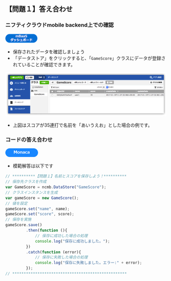 ## 【問題１】答え合わせ

### ニフティクラウドmobile backend上での確認
![mBaaS](/readme-img/mBaaS.png)

* 保存されたデータを確認しましょう
 * 「データストア」をクリックすると、「`GameScore`」クラスにデータが登録されていることが確認できます。

![ans1-1](/readme-img/ans1-1.png)

* 上図はスコアが35連打で名前を「あいうえお」とした場合の例です。

### コードの答え合わせ

![Monaca](/readme-img/Monaca.png)

* 模範解答は以下です

```js
// **********【問題１】名前とスコアを保存しよう！**********
// 保存先クラスを作成
var GameScore = ncmb.DataStore("GameScore");
// クラスインスタンスを生成
var gameScore = new GameScore();
// 値を設定
gameScore.set("name", name);
gameScore.set("score", score);
// 保存を実施
gameScore.save()
         .then(function (){
             // 保存に成功した場合の処理
             console.log("保存に成功しました。");
         })
         .catch(function (error){
             // 保存に失敗した場合の処理
             console.log("保存に失敗しました。エラー:" + error); 
         });
// **************************************************
```
